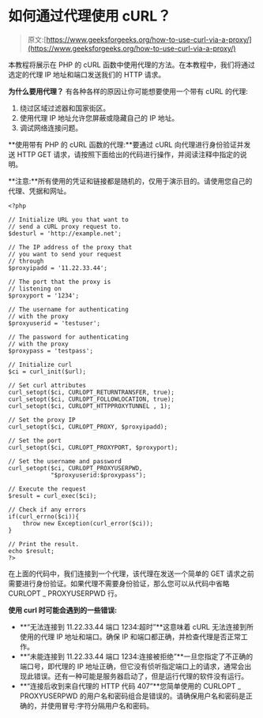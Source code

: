 # 如何通过代理使用 cURL？

> 原文:[https://www.geeksforgeeks.org/how-to-use-curl-via-a-proxy/](https://www.geeksforgeeks.org/how-to-use-curl-via-a-proxy/)

本教程将展示在 PHP 的 cURL 函数中使用代理的方法。在本教程中，我们将通过选定的代理 IP 地址和端口发送我们的 HTTP 请求。

**为什么要用代理？**
有各种各样的原因让你可能想要使用一个带有 cURL 的代理:

1.  绕过区域过滤器和国家街区。
2.  使用代理 IP 地址允许您屏蔽或隐藏自己的 IP 地址。
3.  调试网络连接问题。

**使用带有 PHP 的 cURL 函数的代理:**要通过 cURL 向代理进行身份验证并发送 HTTP GET 请求，请按照下面给出的代码进行操作，并阅读注释中指定的说明。

**注意:**所有使用的凭证和链接都是随机的，仅用于演示目的。请使用您自己的代理、凭据和网址。

```
<?php

// Initialize URL you that want to
// send a cURL proxy request to.
$desturl = 'http://example.net';

// The IP address of the proxy that
// you want to send your request
// through
$proxyipadd = '11.22.33.44';

// The port that the proxy is
// listening on
$proxyport = '1234';

// The username for authenticating
// with the proxy
$proxyuserid = 'testuser';

// The password for authenticating
// with the proxy
$proxypass = 'testpass';

// Initialize curl 
$ci = curl_init($url);

// Set curl attributes
curl_setopt($ci, CURLOPT_RETURNTRANSFER, true);
curl_setopt($ci, CURLOPT_FOLLOWLOCATION, true);
curl_setopt($ci, CURLOPT_HTTPPROXYTUNNEL , 1);

// Set the proxy IP
curl_setopt($ci, CURLOPT_PROXY, $proxyipadd);

// Set the port
curl_setopt($ci, CURLOPT_PROXYPORT, $proxyport);

// Set the username and password
curl_setopt($ci, CURLOPT_PROXYUSERPWD, 
            "$proxyuserid:$proxypass");

// Execute the request
$result = curl_exec($ci);

// Check if any errors
if(curl_errno($ci)){
    throw new Exception(curl_error($ci));
}

// Print the result.
echo $result;
?>
```

在上面的代码中，我们连接到一个代理，该代理在发送一个简单的 GET 请求之前需要进行身份验证。如果代理不需要身份验证，那么您可以从代码中省略 CURLOPT _ PROXYUSERPWD 行。

**使用 curl 时可能会遇到的一些错误:**

*   **“无法连接到 11.22.33.44 端口 1234:超时”**这意味着 cURL 无法连接到所使用的代理 IP 地址和端口。确保 IP 和端口都正确，并检查代理是否正常工作。
*   **“未能连接到 11.22.33.44 端口 1234:连接被拒绝”**一旦您指定了不正确的端口号，即代理的 IP 地址正确，但它没有侦听指定端口上的请求，通常会出现此错误。还有一种可能是服务器启动了，但是运行代理的软件没有运行。
*   **“连接后收到来自代理的 HTTP 代码 407”**您简单使用的 CURLOPT _ PROXYUSERPWD 的用户名和密码组合是错误的。请确保用户名和密码是正确的，并使用冒号:字符分隔用户名和密码。
